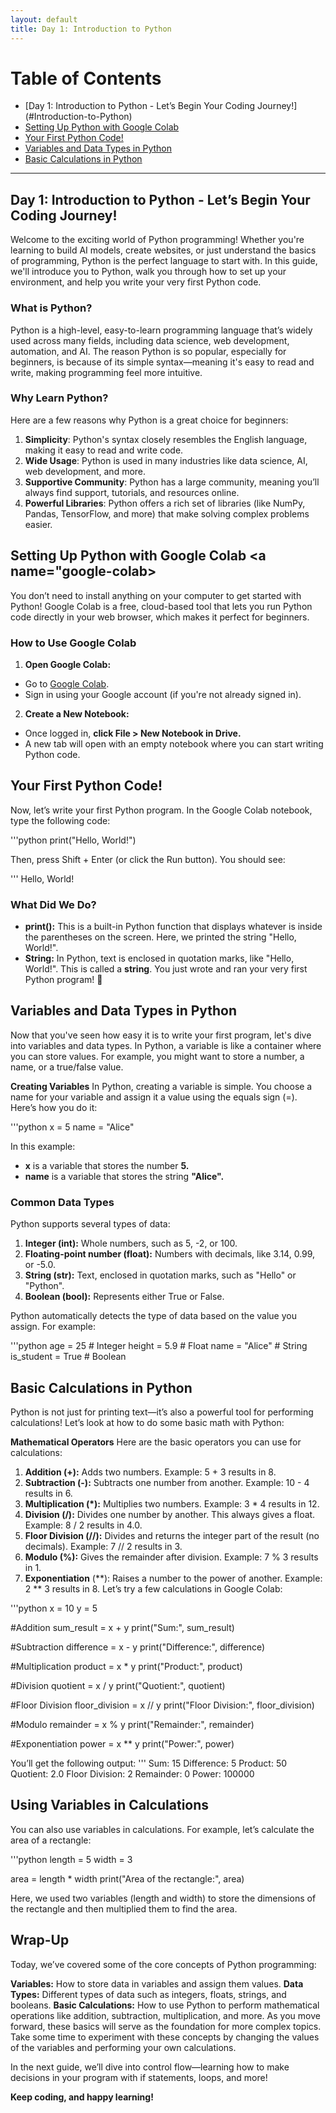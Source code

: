 ```yaml
---
layout: default
title: Day 1: Introduction to Python
---
```

# Table of Contents
- [Day 1: Introduction to Python - Let’s Begin Your Coding Journey!] (#Introduction-to-Python)
- [Setting Up Python with Google Colab](#google-colab)
- [Your First Python Code!](#first-code)
- [Variables and Data Types in Python](#Variables-and-data-types)
- [Basic Calculations in Python](#basic-calculations)

---

## Day 1: Introduction to Python - Let’s Begin Your Coding Journey! <a name="Introduction-to-Python"></a>
Welcome to the exciting world of Python programming! Whether you're learning to build AI models, create websites, or just understand the basics of programming, Python is the perfect language to start with. In this guide, we'll introduce you to Python, walk you through how to set up your environment, and help you write your very first Python code.

### What is Python?
Python is a high-level, easy-to-learn programming language that’s widely used across many fields, including data science, web development, automation, and AI. The reason Python is so popular, especially for beginners, is because of its simple syntax—meaning it's easy to read and write, making programming feel more intuitive.

### Why Learn Python?
Here are a few reasons why Python is a great choice for beginners:

1. **Simplicity**: Python's syntax closely resembles the English language, making it easy to read and write code.
2. **Wide Usage**: Python is used in many industries like data science, AI, web development, and more.
3. **Supportive Community**: Python has a large community, meaning you’ll always find support, tutorials, and resources online.
4. **Powerful Libraries**: Python offers a rich set of libraries (like NumPy, Pandas, TensorFlow, and more) that make solving complex problems easier.

## Setting Up Python with Google Colab <a name="google-colab></a>
You don’t need to install anything on your computer to get started with Python! Google Colab is a free, cloud-based tool that lets you run Python code directly in your web browser, which makes it perfect for beginners.

### How to Use Google Colab
1. **Open Google Colab:**

- Go to [Google Colab](https://colab.research.google.com/).
- Sign in using your Google account (if you're not already signed in).

2. **Create a New Notebook:**

- Once logged in, **click File > New Notebook in Drive.**
- A new tab will open with an empty notebook where you can start writing Python code.

## Your First Python Code!  <a name="first-code"></a>
Now, let’s write your first Python program. In the Google Colab notebook, type the following code:

'''python 
print("Hello, World!")

Then, press Shift + Enter (or click the Run button). You should see:

'''
Hello, World!

### What Did We Do?
- **print():** This is a built-in Python function that displays whatever is inside the parentheses on the screen. Here, we printed the string "Hello, World!".
- **String:** In Python, text is enclosed in quotation marks, like "Hello, World!". This is called a **string**.
You just wrote and ran your very first Python program! 🎉


## Variables and Data Types in Python <a name="Variables-and-data-types"></a>
Now that you've seen how easy it is to write your first program, let's dive into variables and data types. In Python, a variable is like a container where you can store values. For example, you might want to store a number, a name, or a true/false value.

**Creating Variables**
In Python, creating a variable is simple. You choose a name for your variable and assign it a value using the equals sign (=). Here’s how you do it:

'''python
x = 5
name = "Alice"

In this example:
- **x** is a variable that stores the number **5.**
- **name** is a variable that stores the string **"Alice".**


### Common Data Types
Python supports several types of data:
1. **Integer (int):** Whole numbers, such as 5, -2, or 100.
2. **Floating-point number (float):** Numbers with decimals, like 3.14, 0.99, or -5.0.
3. **String (str):** Text, enclosed in quotation marks, such as "Hello" or "Python".
4. **Boolean (bool):** Represents either True or False.

Python automatically detects the type of data based on the value you assign. For example:

'''python
age = 25           # Integer
height = 5.9       # Float
name = "Alice"     # String
is_student = True  # Boolean

## Basic Calculations in Python <a name="basic-calculations"></a>
Python is not just for printing text—it’s also a powerful tool for performing calculations! Let’s look at how to do some basic math with Python:

**Mathematical Operators**
Here are the basic operators you can use for calculations:

1. **Addition (+):** Adds two numbers.
Example: 5 + 3 results in 8.
2. **Subtraction (-):** Subtracts one number from another.
Example: 10 - 4 results in 6.
3. **Multiplication (*):** Multiplies two numbers.
Example: 3 * 4 results in 12.
4. **Division (/):** Divides one number by another. This always gives a float.
Example: 8 / 2 results in 4.0.
5. **Floor Division (//):** Divides and returns the integer part of the result (no decimals).
Example: 7 // 2 results in 3.
6. **Modulo (%):** Gives the remainder after division.
Example: 7 % 3 results in 1.
7. **Exponentiation** (**): Raises a number to the power of another.
Example: 2 ** 3 results in 8.
Let’s try a few calculations in Google Colab:

'''python
x = 10
y = 5

#Addition
sum_result = x + y
print("Sum:", sum_result)

#Subtraction
difference = x - y
print("Difference:", difference)

#Multiplication
product = x * y
print("Product:", product)

#Division
quotient = x / y
print("Quotient:", quotient)

#Floor Division
floor_division = x // y
print("Floor Division:", floor_division)

#Modulo
remainder = x % y
print("Remainder:", remainder)

#Exponentiation
power = x ** y
print("Power:", power)

You’ll get the following output:
'''
Sum: 15
Difference: 5
Product: 50
Quotient: 2.0
Floor Division: 2
Remainder: 0
Power: 100000

## Using Variables in Calculations
You can also use variables in calculations. For example, let’s calculate the area of a rectangle:

'''python
length = 5
width = 3

area = length * width
print("Area of the rectangle:", area)


Here, we used two variables (length and width) to store the dimensions of the rectangle and then multiplied them to find the area.


## Wrap-Up
Today, we’ve covered some of the core concepts of Python programming:

**Variables:** How to store data in variables and assign them values.
**Data Types:** Different types of data such as integers, floats, strings, and booleans.
**Basic Calculations:** How to use Python to perform mathematical operations like addition, subtraction, multiplication, and more.
As you move forward, these basics will serve as the foundation for more complex topics. Take some time to experiment with these concepts by changing the values of the variables and performing your own calculations.

In the next guide, we’ll dive into control flow—learning how to make decisions in your program with if statements, loops, and more!

**Keep coding, and happy learning!**

